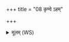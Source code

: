 +++
title = "08 कृण्वे ऽहम्"

+++
<details><summary>मूलम् (WS)</summary>

कृण्वे ऽहं रोदसी वर्म स्याम सवितुः सवे ।  
माता नो भद्रया भूमिर्द्यौश्चास्मान् पात्वंहस : ॥ ८ ॥
</details>